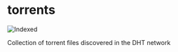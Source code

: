torrents 
========
![Indexed](https://img.shields.io/badge/indexed-35264-blue)

Collection of torrent files discovered in the DHT network
